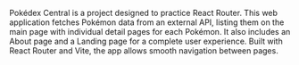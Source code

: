 Pokédex Central is a project designed to practice React Router.
This web application fetches Pokémon data from an external API, listing them on the main page with individual detail pages for each Pokémon.
It also includes an About page and a Landing page for a complete user experience.
Built with React Router and Vite, the app allows smooth navigation between pages.
